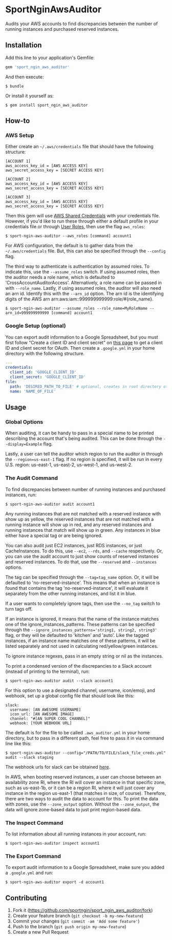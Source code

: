 # SportNginAwsAuditor

Audits your AWS accounts to find discrepancies between the number of running instances and purchased reserved instances.

## Installation

Add this line to your application's Gemfile:

```ruby
gem 'sport_ngin_aws_auditor'
```

And then execute:

    $ bundle

Or install it yourself as:

    $ gem install sport_ngin_aws_auditor

## How-to

### AWS Setup
Either create an `~/.aws/credentials` file that should have the following structure:

```
[ACCOUNT 1]
aws_access_key_id = [AWS ACCESS KEY]
aws_secret_access_key = [SECRET ACCESS KEY]

[ACCOUNT 2]
aws_access_key_id = [AWS ACCESS KEY]
aws_secret_access_key = [SECRET ACCESS KEY]

[ACCOUNT 3]
aws_access_key_id = [AWS ACCESS KEY]
aws_secret_access_key = [SECRET ACCESS KEY]
```

Then this gem will use [AWS Shared Credentials](http://docs.aws.amazon.com/cli/latest/userguide/cli-chap-getting-started.html) with your credentials file. However, if you'd like to run these through either a default profile in your credentials file or through [User Roles](http://docs.aws.amazon.com/IAM/latest/UserGuide/tutorial_cross-account-with-roles.html), then use the flag `aws_roles`:

    $ sport-ngin-aws-auditor --aws_roles [command] account1

For AWS configuration, the default is to gather data from the `~/.aws/credentials` file. But, this can also be specified through the `--config` flag.

The third way to authenticate is authentication by assumed roles. To indicate this, use the `--assume_roles` switch. If using assumed roles, then the auditor needs a role name, which is defaulted to 'CrossAccountAuditorAccess'. Alternatively, a role name can be passed in with `--role_name`. Lastly, if using assumed roles, the auditor will also need an arn id. Identify this with the `--arn_id` option. The arn id is the identifying digits of the AWS arn arn:aws:iam::999999999999:role/#{role_name}.

```
$ sport-ngin-aws-auditor --assume_roles --role_name=MyRoleName --arn_id=999999999999 [command] account1
```

### Google Setup (optional)
You can export audit information to a Google Spreadsheet, but you must first follow “Create a client ID and client secret” on [this page](https://developers.google.com/drive/web/auth/web-server) to get a client ID and client secret for OAuth. Then create a `.google.yml` in your home directory with the following structure.

```yaml
---
credentials:
  client_id: 'GOOGLE_CLIENT_ID'
  client_secret: 'GOOGLE_CLIENT_ID'
file:
  path: 'DESIRED_PATH_TO_FILE' # optional, creates in root directory otherwise
  name: 'NAME_OF_FILE'
```
 
## Usage

### Global Options

When auditing, it can be handy to pass in a special name to be printed describing the account that's being audited. This can be done through the `--display=Example` flag.

Lastly, a user can tell the auditor which region to run the auditor in through the `--region=us-east-1` flag. If no region is specified, it will be run in every U.S. region: us-east-1, us-east-2, us-west-1, and us-west-2.

### The Audit Command

To find discrepancies between number of running instances and purchased instances, run:

    $ sport-ngin-aws-auditor audit account1

Any running instances that are not matched with a reserved instance with show up as yellow, the reserved instances that are not matched with a running instance will show up in red, and any reserved instances and running instances that match will show up in green. Any instances in blue either have a special tag or are being ignored.

You can also audit just EC2 instances, just RDS instances, or just CacheInstances. To do this, use `--ec2`, `--rds`, and `--cache` respectively. Or, you can use the audit account to just show counts of reserved instances and reserved instances. To do that, use the `--reserved` and `--instances` options.

The tag can be specified through the `--tag=tag_name` option. Or, it will be defaulted to 'no-reserved-instance'. This means that when an instance is found that contains the tag 'no-reserved-instance', it will evaluate it separately from the other running instances, and list it in blue.

If a user wants to completely ignore tags, then use the `--no_tag` switch to turn tags off.

If an instance is ignored, it means that the name of the instance matches one of the ignore_instances_patterns. These patterns can be specified through the `--ignore_instances_patterns='string1, string2, string3'` flag, or they will be defaulted to 'kitchen' and 'auto'. Like the tagged instances, if an instance name matches one of these patterns, it will be listed separately and not used in calculating red/yellow/green instances.

To ignore instance regexes, pass in an empty string or nil as the instances.

To print a condensed version of the discrepancies to a Slack account (instead of printing to the terminal), run:

    $ sport-ngin-aws-auditor audit --slack account1

For this option to use a designated channel, username, icon/emoji, and webhook, set up a global config file that should look like this:

```
slack:
  username: [AN AWESOME USERNAME]
  icon_url: [AN AWESOME IMAGE]
  channel: "#[AN SUPER COOL CHANNEL]"
  webhook: [YOUR WEBHOOK URL]
```

The default is for the file to be called `.aws_auditor.yml` in your home directory, but to pass in a different path, feel free to pass it in via command line like this:

    $ sport-ngin-aws-auditor --config="/PATH/TO/FILE/slack_file_creds.yml" audit --slack staging

The webhook urls for slack can be obtained [here](https://api.slack.com/incoming-webhooks).

In AWS, when booting reserved instances, a user can choose between an availability zone RI, where the RI will cover an instance in that specific zone, such as us-east-1b, or it can be a region RI, where it will just cover any instance in the region us-east-1 (that matches in size, of course). Therefore, there are two ways to audit the data to account for this. To print the data with zones, use the `--zone_output` option. Without the `--zone_output`, the data will ignore zone-based data to just print region-based data. 

### The Inspect Command

To list information about all running instances in your account, run:

    $ sport-ngin-aws-auditor inspect account1

### The Export Command

To export audit information to a Google Spreadsheet, make sure you added a `.google.yml` and run:

    $ sport-ngin-aws-auditor export -d account1
    
## Contributing

1. Fork it (https://github.com/sportngin/sport_ngin_aws_auditor/fork)
2. Create your feature branch (`git checkout -b my-new-feature`)
3. Commit your changes (`git commit -am 'Add some feature'`)
4. Push to the branch (`git push origin my-new-feature`)
5. Create a new Pull Request
